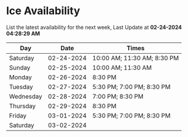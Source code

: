 # Ice Availability

List the latest availability for the next week, Last Update at **02-24-2024 04:28:29 AM**

| Day         | Date        | Times       |
| ----------- | ----------- | ----------- |
|Saturday|02-24-2024|10:00 AM; 11:30 AM; 8:30 PM|
|Sunday|02-25-2024|10:00 AM; 11:30 AM|
|Monday|02-26-2024|8:30 PM|
|Tuesday|02-27-2024|5:30 PM; 7:00 PM; 8:30 PM|
|Wednesday|02-28-2024|7:00 PM; 8:30 PM|
|Thursday|02-29-2024|8:30 PM|
|Friday|03-01-2024|5:30 PM; 7:00 PM; 8:30 PM|
|Saturday|03-02-2024||
